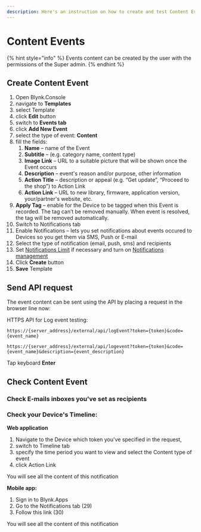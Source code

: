 ```yaml
---
description: Here's an instruction on how to create and test Content Events
---
```


# Content Events

{% hint style="info" %}
Events content can be created by the user with the permissions of the Super admin.
{% endhint %}

## Create Content Event

1. Open Blynk.Console
2. navigate to **Templates** 
3. select Template
4. click **Edit** button
5. switch to **Events tab**
6. click **Add New Event**
7. select the type of event: **Content**
8. fill the fields:
   1. **Name** – name of the Event
   2. **Subtitle** – \(e.g. category name, content type\)
   3. **Image Link** – URL to a suitable picture that will be shown once the Event occurs 
   4. **Description** – event's reason and/or purpose, other information 
   5. **Action Title** – description or appeal \(e.g. “Get update”, “Proceed to the shop”\) to Action Link
   6. **Action Link** – URL to new library, firmware, application version, your/partner's website, etc.
9. **Apply Tag** – enable for the Device to be tagged when this Event is recorded. The tag can’t be removed manually. When event is resolved, the tag will be removed automatically.
10. Switch to Notifications tab 
11. Enable Notifications – lets you set notifications about events occured to Devices so you get them via SMS, Push or E-mail 
12. Select the type of notification \(email, push, sms\) and recipients
13. Set [Notifications Limit]() if necessary and turn on [Notifications management](../../../getting-started/notification-management/)
14. Click **Create** button 
15. **Save** Template

## **Send API request**

The event content can be sent using the API by placing a request in the browser line now:

HTTPS API for Log event testing:

`https://{server_address}/external/api/logEvent?token={token}&code={event_name}`

`https://{server_address}/external/api/logevent?token={token}&code={event_name}&description={event_description}`

Tap keyboard **Enter**

## **Check Content Event**

### **Check E-mails inboxes you've set as recipients**

### **Check your Device's Timeline:**

**Web application**

1. Navigate to the Device which token you've specified in the request,
2. switch to Timeline tab 
3. specify the time period you want to view and select the Content type of event 
4. click Action Link 

You will see all the content of this notification

**Mobile app:**

1. Sign in to Blynk.Apps
2. Go to the Notifications tab \(29\)
3. Follow this link \(30\)

You will see all the content of this notification

